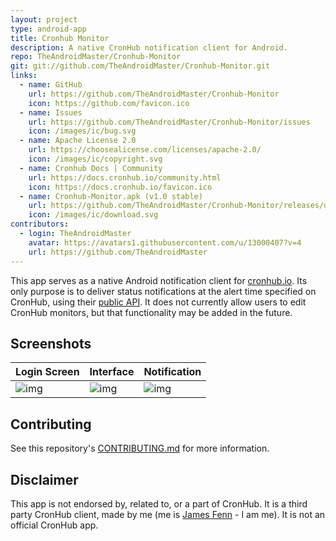 ```yaml
---
layout: project
type: android-app
title: Cronhub Monitor
description: A native CronHub notification client for Android.
repo: TheAndroidMaster/Cronhub-Monitor
git: git://github.com/TheAndroidMaster/Cronhub-Monitor.git
links:
  - name: GitHub
    url: https://github.com/TheAndroidMaster/Cronhub-Monitor
    icon: https://github.com/favicon.ico
  - name: Issues
    url: https://github.com/TheAndroidMaster/Cronhub-Monitor/issues
    icon: /images/ic/bug.svg
  - name: Apache License 2.0
    url: https://choosealicense.com/licenses/apache-2.0/
    icon: /images/ic/copyright.svg
  - name: Cronhub Docs | Community
    url: https://docs.cronhub.io/community.html
    icon: https://docs.cronhub.io/favicon.ico
  - name: Cronhub-Monitor.apk (v1.0 stable)
    url: https://github.com/TheAndroidMaster/Cronhub-Monitor/releases/download/v1.0/Cronhub-Monitor.apk
    icon: /images/ic/download.svg
contributors:
  - login: TheAndroidMaster
    avatar: https://avatars1.githubusercontent.com/u/13000407?v=4
    url: https://github.com/TheAndroidMaster
---
```


This app serves as a native Android notification client for [cronhub.io](https://cronhub.io/). Its only purpose is to deliver status notifications at the alert time specified on CronHub, using their [public API](https://docs.cronhub.io/public-api.html). It does not currently allow users to edit CronHub monitors, but that functionality may be added in the future.

## Screenshots

|Login Screen|Interface|Notification|
|-----|-----|-----|
|![img](https://raw.githubusercontent.com/TheAndroidMaster/Cronhub-Monitor/master/./.github/images/login.png?raw=true)|![img](https://raw.githubusercontent.com/TheAndroidMaster/Cronhub-Monitor/master/./.github/images/interface.png?raw=true)|![img](https://raw.githubusercontent.com/TheAndroidMaster/Cronhub-Monitor/master/./.github/images/notification.png?raw=true)|

## Contributing

See this repository's [CONTRIBUTING.md](https://github.com/TheAndroidMaster/Cronhub-Monitor/blob/master/./.github/CONTRIBUTING.md) for more information.

## Disclaimer

This app is not endorsed by, related to, or a part of CronHub. It is a third party CronHub client, made by me (me is [James Fenn](https://jfenn.me/) - I am me). It is not an official CronHub app.
